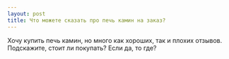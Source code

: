 ```yaml
---
layout: post 
title: Что можете сказать про печь камин на заказ? 
--- 
```

Хочу купить печь камин, но много как хороших, так и плохих отзывов. Подскажите, стоит ли покупать? Если да, то где?